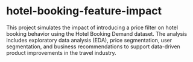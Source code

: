 # hotel-booking-feature-impact
This project simulates the impact of introducing a price filter on hotel booking behavior using the Hotel Booking Demand dataset. The analysis includes exploratory data analysis (EDA), price segmentation, user segmentation, and business recommendations to support data-driven product improvements in the travel industry.
